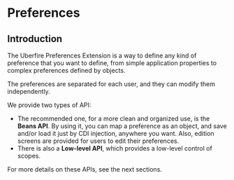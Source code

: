 # Preferences

## Introduction

The Uberfire Preferences Extension is a way to define any kind of preference that you want to define, from simple application properties to complex preferences defined by objects.

The preferences are separated for each user, and they can modify them independently.

We provide two types of API:

* The recommended one, for a more clean and organized use, is the **Beans API**. By using it, you can map a preference as an object, and save and/or load it just by CDI injection, anywhere you want. Also, edition screens are provided for users to edit their preferences.
* There is also a **Low-level API**, which provides a low-level control of scopes.

For more details on these APIs, see the next sections.
